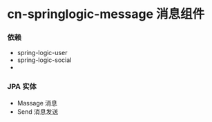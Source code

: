 # cn-springlogic-message 消息组件

### 依赖
- spring-logic-user
- spring-logic-social
-

### JPA 实体
- Massage 消息
- Send 消息发送
